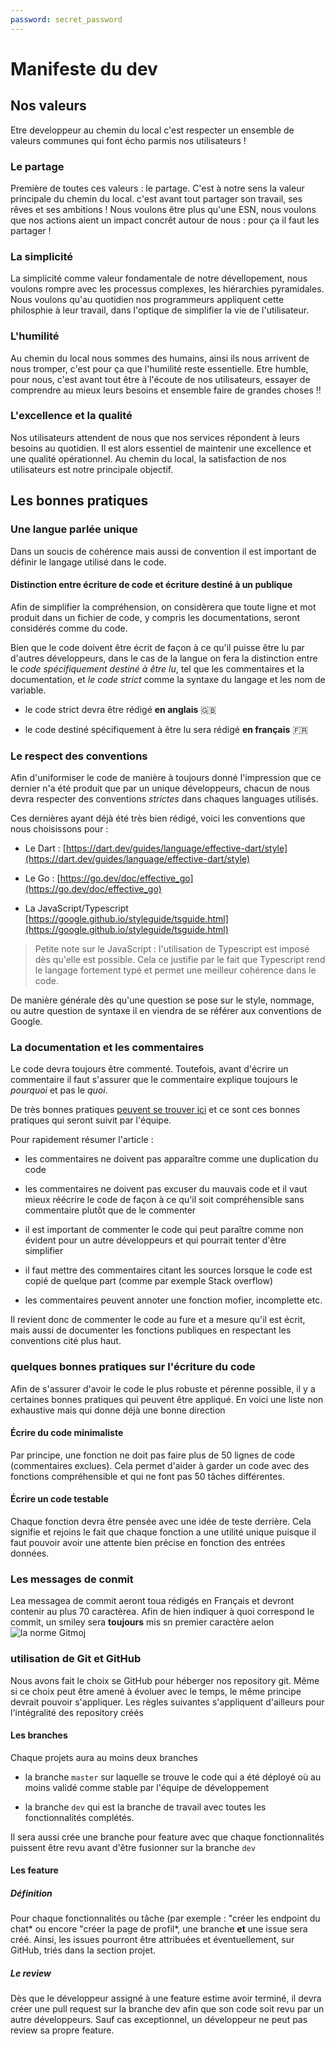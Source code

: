 ```yaml
---
password: secret_password
---
```

# Manifeste du dev

## Nos valeurs

Etre developpeur au chemin du local c'est respecter un ensemble de valeurs 
communes qui font écho parmis nos utilisateurs !

### Le partage

Première de toutes ces valeurs : le partage. C'est à notre sens la valeur
principale du chemin du local. c'est avant tout partager son travail, ses rêves
et ses ambitions ! Nous voulons être plus qu'une ESN, nous voulons que nos 
actions aient un impact concrêt autour de nous : pour ça il faut les partager !

### La simplicité

La simplicité comme valeur fondamentale de notre dévellopement, nous voulons
rompre avec les processus complexes, les hiérarchies pyramidales. Nous voulons
qu'au quotidien nos programmeurs appliquent cette philosphie à leur travail,
dans l'optique de simplifier la vie de l'utilisateur.

### L'humilité

Au chemin du local nous sommes des humains, ainsi ils nous arrivent de nous
tromper, c'est pour ça que l'humilité reste essentielle. Etre humble, pour nous,
c'est avant tout être à l'écoute de nos utilisateurs, essayer de comprendre
au mieux leurs besoins et ensemble faire de grandes choses !!

### L'excellence et la qualité

Nos utilisateurs attendent de nous que nos services répondent à leurs besoins
au quotidien. Il est alors essentiel de maintenir une excellence et une
qualité opérationnel. Au chemin du local, la satisfaction de nos utilisateurs
est notre principale objectif.

## Les bonnes pratiques

### Une langue parlée unique

Dans un soucis de cohérence mais aussi de convention il est important de définir le langage utilisé dans le code. 

#### Distinction entre écriture de code et écriture destiné à un publique

Afin de simplifier la compréhension, on considèrera que toute ligne et mot produit dans un fichier de code, y compris les documentations, seront considérés comme du code. 

Bien que le code doivent être écrit de façon à ce qu'il puisse être lu par d'autres développeurs, dans le cas de la langue on fera la distinction entre le *code spécifiquement destiné à être lu*, tel que les commentaires et la documentation, et *le code strict* comme la syntaxe du langage et les nom de variable.

- le code strict devra être rédigé **en anglais** 🇬🇧

- le code destiné spécifiquement à être lu sera rédigé **en français** 🇫🇷

### Le respect des conventions

Afin d'uniformiser le code de manière à toujours donné l'impression que ce dernier n'a été produit que par un unique développeurs, chacun de nous devra respecter des conventions *strictes* dans chaques languages utilisés.

Ces dernières ayant déjà été très bien rédigé, voici les conventions que nous choisissons pour :

 - Le Dart : [https://dart.dev/guides/language/effective-dart/style](https://dart.dev/guides/language/effective-dart/style)

 - Le Go : [https://go.dev/doc/effective_go](https://go.dev/doc/effective_go)

 - La JavaScript/Typescript [https://google.github.io/styleguide/tsguide.html](https://google.github.io/styleguide/tsguide.html)

 

 > Petite note sur le JavaScript : l'utilisation de Typescript est imposé dès qu'elle est possible. Cela ce justifie par le fait que Typescript rend le langage fortement typé et permet une meilleur cohérence dans le code.

 

De manière générale dès qu'une question se pose sur le style, nommage, ou autre question de syntaxe il en viendra de se référer aux conventions de Google.

### La documentation et les commentaires

Le code devra toujours être commenté. Toutefois, avant d'écrire un commentaire il faut s'assurer que le commentaire explique toujours le *pourquoi* et pas le *quoi*.

De très bonnes pratiques [peuvent se trouver ici](https://stackoverflow.blog/2021/07/05/best-practices-for-writing-code-comments/) et ce sont ces bonnes pratiques qui seront suivit par l'équipe.

Pour rapidement résumer l'article :

 - les commentaires ne doivent pas apparaître comme une duplication du code

 - les commentaires ne doivent pas excuser du mauvais code et il vaut mieux réécrire le code de façon à ce qu'il soit compréhensible sans commentaire plutôt que de le commenter

 - il est important de commenter le code qui peut paraître comme non évident pour un autre développeurs et qui pourrait tenter d'être simplifier

 - il faut mettre des commentaires citant les sources lorsque le code est copié de quelque part (comme par exemple Stack overflow)

 - les commentaires peuvent annoter une fonction mofier, incomplette etc.

 

Il revient donc de commenter le code au fure et a mesure qu'il est écrit, mais aussi de documenter les fonctions publiques en respectant les conventions cité plus haut.

### quelques bonnes pratiques sur l'écriture du code

Afin de s'assurer d'avoir le code le plus robuste et pérenne possible, il y a certaines bonnes pratiques qui peuvent être appliqué. En voici une liste non exhaustive mais qui donne déjà une bonne direction

#### Écrire du code minimaliste

Par principe, une fonction ne doit pas faire plus de 50 lignes de code (commentaires exclues). Cela permet d'aider à garder un code avec des fonctions compréhensible et qui ne font pas 50 tâches différentes.

#### Écrire un code testable

Chaque fonction devra être pensée avec une idée de teste derrière. Cela signifie et rejoins le fait que chaque fonction a une utilité unique puisque il faut pouvoir avoir une attente bien précise en fonction des entrées données.

### Les messages de conmit
Lea messagea de commit aeront toua rédigés en Français et devront contenir au plus 70 caractèrea. Afin de hien indiquer à quoi correspond le commit, un smiley sera **toujours** mis sn premier caractère aelon ![la norme Gitmoj](https://gitmoji.dev/)

### utilisation de Git et GitHub

Nous avons fait le choix se GitHub pour héberger nos repository git. Même si ce choix peut être amené à évoluer avec le temps, le même principe devrait pouvoir s'appliquer. Les règles suivantes s'appliquent d'ailleurs pour l'intégralité des repository créés



#### Les branches 

Chaque projets aura au moins deux branches 

 - la branche `master` sur laquelle se trouve le code qui a été déployé où au moins validé comme stable par l'équipe de développement

 - la branche `dev` qui est la branche de travail avec toutes les fonctionnalités complétés.

 

Il sera aussi crée une branche pour feature avec que chaque fonctionnalités puissent être revu avant d'être fusionner sur la branche `dev`

#### Les feature

##### Définition

Pour chaque fonctionnalités ou tâche (par exemple : "créer les endpoint du chat* ou encore "créer la page de profil*, une branche **et** une issue sera créé. Ainsi, les issues pourront être attribuées et éventuellement, sur GitHub, triés dans la section projet.

##### Le review

Dès que le développeur assigné à une feature estime avoir terminé, il devra créer une pull request sur la branche dev afin que son code soit revu par un autre développeurs. Sauf cas exceptionnel, un développeur ne peut pas review sa propre feature.
